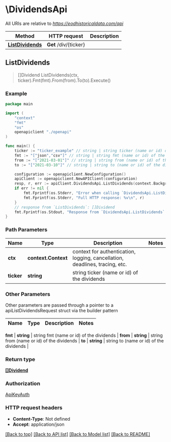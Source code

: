 # \DividendsApi

All URIs are relative to *https://eodhistoricaldata.com/api*

Method | HTTP request | Description
------------- | ------------- | -------------
[**ListDividends**](DividendsApi.md#ListDividends) | **Get** /div/{ticker} | 



## ListDividends

> []Dividend ListDividends(ctx, ticker).Fmt(fmt).From(from).To(to).Execute()





### Example

```go
package main

import (
    "context"
    "fmt"
    "os"
    openapiclient "./openapi"
)

func main() {
    ticker := "ticker_example" // string | string ticker (name or id) of the dividends
    fmt := "["json","csv"]" // string | string fmt (name or id) of the dividends
    from := "["2021-03-01"]" // string | string from (name or id) of the dividends
    to := "["2021-03-10"]" // string | string to (name or id) of the dividends

    configuration := openapiclient.NewConfiguration()
    apiClient := openapiclient.NewAPIClient(configuration)
    resp, r, err := apiClient.DividendsApi.ListDividends(context.Background(), ticker).Fmt(fmt).From(from).To(to).Execute()
    if err != nil {
        fmt.Fprintf(os.Stderr, "Error when calling `DividendsApi.ListDividends``: %v\n", err)
        fmt.Fprintf(os.Stderr, "Full HTTP response: %v\n", r)
    }
    // response from `ListDividends`: []Dividend
    fmt.Fprintf(os.Stdout, "Response from `DividendsApi.ListDividends`: %v\n", resp)
}
```

### Path Parameters


Name | Type | Description  | Notes
------------- | ------------- | ------------- | -------------
**ctx** | **context.Context** | context for authentication, logging, cancellation, deadlines, tracing, etc.
**ticker** | **string** | string ticker (name or id) of the dividends | 

### Other Parameters

Other parameters are passed through a pointer to a apiListDividendsRequest struct via the builder pattern


Name | Type | Description  | Notes
------------- | ------------- | ------------- | -------------

 **fmt** | **string** | string fmt (name or id) of the dividends | 
 **from** | **string** | string from (name or id) of the dividends | 
 **to** | **string** | string to (name or id) of the dividends | 

### Return type

[**[]Dividend**](Dividend.md)

### Authorization

[ApiKeyAuth](../README.md#ApiKeyAuth)

### HTTP request headers

- **Content-Type**: Not defined
- **Accept**: application/json

[[Back to top]](#) [[Back to API list]](../README.md#documentation-for-api-endpoints)
[[Back to Model list]](../README.md#documentation-for-models)
[[Back to README]](../README.md)

